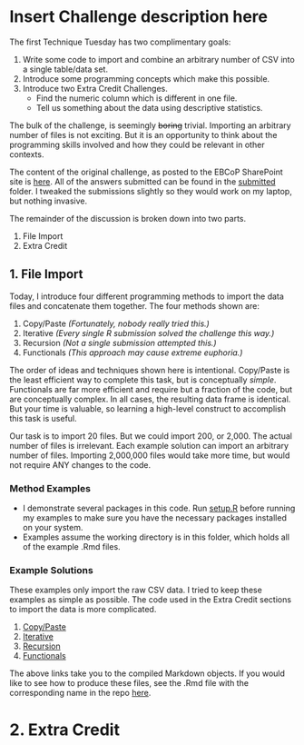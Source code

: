 # Insert Challenge description here

The first Technique Tuesday has two complimentary goals:

1. Write some code to import and combine an arbitrary number of CSV
   into a single table/data set.
2. Introduce some programming concepts which make this possible.
3. Introduce two Extra Credit Challenges.
    - Find the numeric column which is different in one file.
    - Tell us something about the data using descriptive statistics.

The bulk of the challenge, is seemingly ~~boring~~ trivial. Importing
an arbitrary number of files is not exciting. But it is an opportunity
to think about the programming skills involved and how they could be
relevant in other contexts.

The content of the original challenge, as posted to the EBCoP
SharePoint site is [here](./challenge.md). All of the answers
submitted can be found in the [submitted](./submitted/) folder. I
tweaked the submissions slightly so they would work on my laptop, but
nothing invasive.

The remainder of the discussion is broken down into two parts.

1. File Import
2. Extra Credit

## 1. File Import

Today, I introduce four different programming methods to import the
data files and concatenate them together. The four methods shown are:

1. Copy/Paste *(Fortunately, nobody really tried this.)*
2. Iterative *(Every single R submission solved the challenge this way.)*
3. Recursion *(Not a single submission attempted this.)*
4. Functionals *(This approach may cause extreme euphoria.)*

The order of ideas and techniques shown here is
intentional. Copy/Paste is the least efficient way to complete this
task, but is conceptually *simple*. Functionals are far more efficient
and require but a fraction of the code, but are conceptually
complex. In all cases, the resulting data frame is identical. But your
time is valuable, so learning a high-level construct to accomplish
this task is useful.

Our task is to import 20 files. But we could import 200, or 2,000. The
actual number of files is irrelevant. Each example solution can import
an arbitrary number of files.  Importing 2,000,000 files would take
more time, but would not require ANY changes to the code.

### Method Examples

- I demonstrate several packages in this
  code. Run [setup.R](./setup.R) before running my examples to make
  sure you have the necessary packages installed on your system.
- Examples assume the working directory is in this folder, which holds
all of the example .Rmd files.

### Example Solutions

These examples only import the raw CSV data. I tried to keep these
examples as simple as possible. The code used in the Extra Credit
sections to import the data is more complicated.

1. [Copy/Paste](./copy-paste.md)
2. [Iterative](./iterative.md)
3. [Recursion](./recursion.md)
4. [Functionals](./functionals.md)

The above links take you to the compiled Markdown objects. If you
would like to see how to produce these files, see the .Rmd file with
the corresponding name in the repo [here](./).

# 2. Extra Credit

